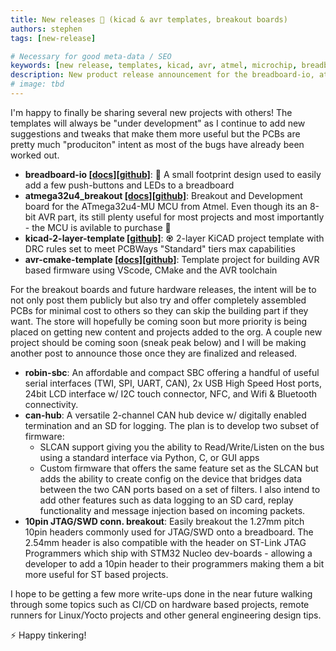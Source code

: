 ```yaml
---
title: New releases 🎉 (kicad & avr templates, breakout boards)
authors: stephen
tags: [new-release]

# Necessary for good meta-data / SEO
keywords: [new release, templates, kicad, avr, atmel, microchip, breadboard, prototyping]
description: New product release announcement for the breadboard-io, atmega32u4_breakout, kicad project template and the avr-cmake project template
# image: tbd
---
```


I'm happy to finally be sharing several new projects with others! The templates will always be "under development" as I continue to add new suggestions and tweaks that make them more useful but the PCBs are pretty much "produciton" intent as most of the bugs have already been worked out.<!--truncate-->
- **breadboard-io [[docs]](https://www.os.everydaydev.io/docs/breadboard-io/)[[github]](https://github.com/everyday-dev/breadboard-io)**: 🍞 A small footprint design used to easily add a few push-buttons and LEDs to a breadboard
- **atmega32u4_breakout [[docs]](https://www.os.everydaydev.io/docs/atmega32u4-breakout/introduction)[[github]](https://github.com/everyday-dev/atmega32u4_breakout)**: Breakout and Development board for the ATmega32u4-MU MCU from Atmel. Even though its an 8-bit AVR part, its still plenty useful for most projects and most importantly - the MCU is avilable to purchase 🫠
- **kicad-2-layer-template [[github]](https://github.com/everyday-dev/kicad-2-layer-template)**: ♼ 2-layer KiCAD project template with DRC rules set to meet PCBWays "Standard" tiers max capabilities
- **avr-cmake-template [[docs]](https://www.os.everydaydev.io/docs/Firmware/avr-cmake-template/)[[github]](https://github.com/everyday-dev/avr-cmake-template)**: Template project for building AVR based firmware using VScode, CMake and the AVR toolchain

For the breakout boards and future hardware releases, the intent will be to not only post them publicly but also try and offer completely assembled PCBs for minimal cost to others so they can skip the building part if they want. The store will hopefully be coming soon but more priority is being placed on getting new content and projects added to the org. A couple new project should be coming soon (sneak peak below) and I will be making another post to announce those once they are finalized and released.
- **robin-sbc**:  An affordable and compact SBC offering a handful of useful serial interfaces (TWI, SPI, UART, CAN), 2x USB High Speed Host ports, 24bit LCD interface w/ I2C touch connector, NFC, and Wifi & Bluetooth connectivity.
- **can-hub**: A versatile 2-channel CAN hub device w/ digitally enabled termination and an SD for logging. The plan is to develop two subset of firmware:
    - SLCAN support giving you the ability to Read/Write/Listen on the bus using a standard interface via Python, C, or GUI apps
    - Custom firmware that offers the same feature set as the SLCAN but adds the ability to create config on the device that bridges data between the two CAN ports based on a set of filters. I also intend to add other features such as data logging to an SD card, replay functionality and message injection based on incoming packets.
- **10pin JTAG/SWD conn. breakout**: Easily breakout the 1.27mm pitch 10pin headers commonly used for JTAG/SWD onto a breadboard. The 2.54mm header is also compatible with the header on ST-Link JTAG Programmers which ship with STM32 Nucleo dev-boards - allowing a developer to add a 10pin header to their programmers making them a bit more useful for ST based projects.

I hope to be getting a few more write-ups done in the near future walking through some topics such as CI/CD on hardware based projects, remote runners for Linux/Yocto projects and other general engineering design tips.

⚡ Happy tinkering!